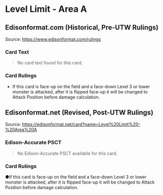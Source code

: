 # Level Limit - Area A

## Edisonformat.com (Historical, Pre-UTW Rulings)

Source: https://www.edisonformat.com/rulings

### Card Text

> No card text found for this card.

### Card Rulings

*   If this card is face-up on the field and a face-down Level 3 or lower monster is attacked, after it is flipped face-up it will be changed to Attack Position before damage calculation.

## Edisonformat.net (Revised, Post-UTW Rulings)

Source: https://edisonformat.net/card?name=Level%20Limit%20-%20Area%20A

### Edison-Accurate PSCT

> No Edison-Accurate PSCT available for this card.

### Card Rulings

●If this card is face-up on the field and a face-down Level 3 or lower monster is attacked, after it is flipped face-up it will be changed to Attack Position before damage calculation.
            